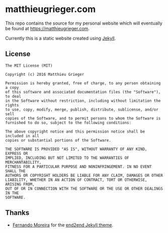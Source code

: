 # matthieugrieger.com

This repo contains the source for my personal website which will eventually be found at https://matthieugrieger.com.

Currently this is a static website created using [Jekyll](https://jekyllrb.com/).

## License

```
The MIT License (MIT)

Copyright (c) 2016 Matthieu Grieger

Permission is hereby granted, free of charge, to any person obtaining a copy
of this software and associated documentation files (the "Software"), to deal
in the Software without restriction, including without limitation the rights
to use, copy, modify, merge, publish, distribute, sublicense, and/or sell
copies of the Software, and to permit persons to whom the Software is
furnished to do so, subject to the following conditions:

The above copyright notice and this permission notice shall be included in all
copies or substantial portions of the Software.

THE SOFTWARE IS PROVIDED "AS IS", WITHOUT WARRANTY OF ANY KIND, EXPRESS OR
IMPLIED, INCLUDING BUT NOT LIMITED TO THE WARRANTIES OF MERCHANTABILITY,
FITNESS FOR A PARTICULAR PURPOSE AND NONINFRINGEMENT. IN NO EVENT SHALL THE
AUTHORS OR COPYRIGHT HOLDERS BE LIABLE FOR ANY CLAIM, DAMAGES OR OTHER
LIABILITY, WHETHER IN AN ACTION OF CONTRACT, TORT OR OTHERWISE, ARISING FROM,
OUT OF OR IN CONNECTION WITH THE SOFTWARE OR THE USE OR OTHER DEALINGS IN THE
SOFTWARE.

```

## Thanks

- [Fernando Moreira](https://github.com/nandomoreirame) for the [end2end Jekyll theme](https://github.com/nandomoreirame/end2end).
